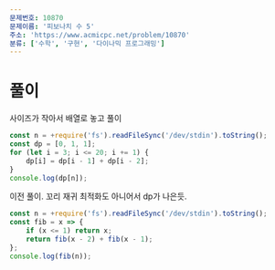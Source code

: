 ```yaml
---
문제번호: 10870
문제이름: '피보나치 수 5'
주소: 'https://www.acmicpc.net/problem/10870'
분류: ['수학', '구현', '다이나믹 프로그래밍']
---
```


# 풀이

사이즈가 작아서 배열로 놓고 풀이

```js
const n = +require('fs').readFileSync('/dev/stdin').toString();
const dp = [0, 1, 1];
for (let i = 3; i <= 20; i += 1) {
    dp[i] = dp[i - 1] + dp[i - 2];
}
console.log(dp[n]);
```


이전 풀이. 꼬리 재귀 최적화도 아니어서 dp가 나은듯.

```js
const n = +require('fs').readFileSync('/dev/stdin').toString();
const fib = x => {
    if (x <= 1) return x;
    return fib(x - 2) + fib(x - 1);
};
console.log(fib(n));
```
